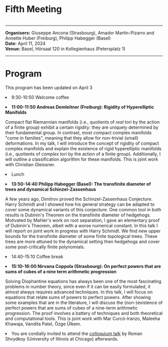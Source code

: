 <HTML>
<BODY>
 <TABLE>
    <TR>
	<H1>Fifth Meeting
	</H1>    
    </TR>
  </TABLE>
<hr>

<b>Organisers:</b>  Giuseppe Ancona (Strasbourg), Amador Martin-Pizarro and Annette Huber (Freiburg), Philipp Habegger (Basel)<br>
<b>Date:</b> April 11, 2024<br>
<b>Venue:</b> Basel, Hörsaal 120 in Kollegienhaus (Petersplatz 1)
<p>
<hr>
<h1>Program </h1>

<p>This program has been updated on April 3</p>

<li> 9:30-10:50 Welcome coffee<p>
<li><b>11:00-11:50 Andreas Demleitner (Freiburg): Rigidity of Hyperelliptic Manifolds </b> <p>
Compact flat Riemannian manifolds (i.e., quotients of <i>real</i> tori by the action of a finite group) exhibit a certain rigidity: they are uniquely determined by their fundamental group. In contrast, most compact complex manifolds "come in families", meaning that they allow for non-trivial (small) deformations. In my talk, I will introduce the concept of rigidity of compact complex manifolds and explain the existence of rigid hyperelliptic manifolds (i.e., quotients of <i>complex</i> tori by the action of a finite group). Additionally, I will outline a classification algorithm for these manifolds. This is joint work with Christian Gleissner.
<p>
<li>Lunch<p>
<li><b>13:50-14:40 Philipp Habegger (Basel): The transfinite diameter of trees and dynamical Schinzel-Zassenhaus </b> <p>
A few years ago, Dimitrov proved the Schinzel-Zassenhaus Conjecture. Harry Schmidt and I showed how his general strategy can be adapted to cover some dynamical variants of this conjecture. One common tool in both results is Dubinin's Theorem on the transfinite diameter of hedgehogs. Motivated by Mahler's work on root separation, I gave an elementary proof of Dubinin's Theorem, albeit with a worse numerical constant. In this talk I will report on joint work in progress with Harry Schmidt. We find new upper bounds for the transfinite diameter of some finite topological trees. These trees are more attuned to the dynamical setting then hedgehogs and cover some post-critically finite polynomials.
<li>14:40-15:10 Coffee break<p>
<li><b>15:10-16:00 Nirvana Coppola (Strasbourg): On perfect powers that are sums of cubes of a nine term arithmetic progression </b> <p>
Solving Diophantine equations has always been one of the most fascinating problems in number theory, since even if it can be easily formulated, it almost always requires advanced techniques.
In this talk, I will focus on equations that relate sums of powers to perfect powers. After showing some examples that are in the literature, I will discuss the (non-)existence of perfect powers that are sums of cubes of a nine-term arithmetic progression. The proof involves a battery of techniques and both theoretical and computational tools. This is joint work with Mar Curcó-Iranzo, Maleeha Khawaja, Vandita Patel, Özge Ülkem.	
<p>

<li>You are cordially invited to attend the <a href="https://dmi.unibas.ch/de/news-events/detail/perlenkolloquium-roman-shvydkoy-university-of-illinois-at-chicago/">colloquium talk</a> by Roman Shvydkoy (University of Illinois at Chicago) afterwards.</li>
